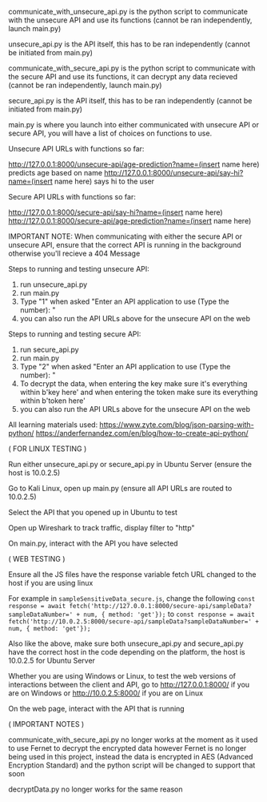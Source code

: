 communicate_with_unsecure_api.py is the python script to communicate with the unsecure API and use its functions (cannot be ran independently, launch main.py)

unsecure_api.py is the API itself, this has to be ran independently (cannot be initiated from main.py)

communicate_with_secure_api.py is the python script to communicate with the secure API and use its functions, it can decrypt any data recieved (cannot be ran independently, launch main.py)

secure_api.py is the API itself, this has to be ran independently (cannot be initiated from main.py)

main.py is where you launch into either communicated with unsecure API or secure API, you will have a list of choices on functions to use.

Unsecure API URLs with functions so far:

http://127.0.0.1:8000/unsecure-api/age-prediction?name=(insert name here) predicts age based on name
http://127.0.0.1:8000/unsecure-api/say-hi?name=(insert name here) says hi to the user

Secure API URLs with functions so far: 

http://127.0.0.1:8000/secure-api/say-hi?name=(insert name here)
http://127.0.0.1:8000/secure-api/age-prediction?name=(insert name here)

IMPORTANT NOTE: When communicating with either the secure API or unsecure API, ensure that the correct API is running in the background otherwise you'll recieve a 404 Message 

Steps to running and testing unsecure API:

1) run unsecure_api.py
2) run main.py
3) Type "1" when asked "Enter an API application to use (Type the number): "
4) you can also run the API URLs above for the unsecure API on the web

Steps to running and testing secure API:

1) run secure_api.py
2) run main.py
3) Type "2" when asked "Enter an API application to use (Type the number): "
4) To decrypt the data, when entering the key make sure it's everything within b'key here' and when entering the token make sure its everything within b'token here'
5) you can also run the API URLs above for the unsecure API on the web

All learning materials used: 
https://www.zyte.com/blog/json-parsing-with-python/
https://anderfernandez.com/en/blog/how-to-create-api-python/

( FOR LINUX TESTING )

Run either unsecure_api.py or secure_api.py in Ubuntu Server (ensure the host is 10.0.2.5)

Go to Kali Linux, open up main.py (ensure all API URLs are routed to 10.0.2.5)

Select the API that you opened up in Ubuntu to test

Open up Wireshark to track traffic, display filter to "http"

On main.py, interact with the API you have selected 

( WEB TESTING )

Ensure all the JS files have the response variable fetch URL changed to the host if you are using linux

For example in ```sampleSensitiveData_secure.js```, change the following ```const response = await fetch('http://127.0.0.1:8000/secure-api/sampleData?sampleDataNumber=' + num, { method: 'get'});``` to ```const response = await fetch('http://10.0.2.5:8000/secure-api/sampleData?sampleDataNumber=' + num, { method: 'get'});```

Also like the above, make sure both unsecure_api.py and secure_api.py have the correct host in the code depending on the platform, the host is 10.0.2.5 for Ubuntu Server

Whether you are using Windows or Linux, to test the web versions of interactions between the client and API, go to http://127.0.0.1:8000/ if you are on Windows or http://10.0.2.5:8000/ if you are on Linux 

On the web page, interact with the API that is running

( IMPORTANT NOTES )

communicate_with_secure_api.py no longer works at the moment as it used to use Fernet to decrypt the encrypted data however Fernet is no longer being used in this project, instead the data is encrypted in AES (Advanced Encryption Standard) and the python script will be changed to support that soon

decryptData.py no longer works for the same reason
